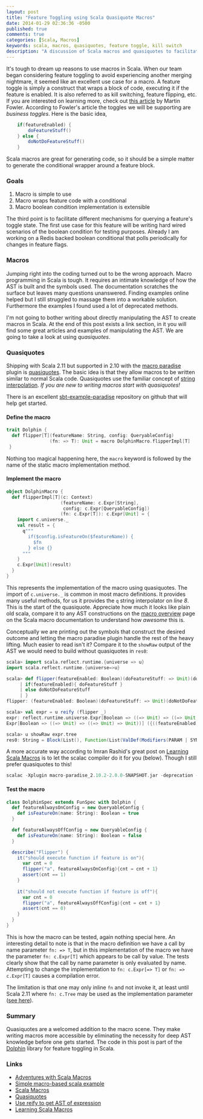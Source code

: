 ```yaml
---
layout: post
title: "Feature Toggling using Scala Quasiquote Macros"
date: 2014-01-29 02:36:36 -0500
published: true
comments: true
categories: [Scala, Macros]
keywords: scala, macros, quasiquotes, feature toggle, kill switch
description: "A discussion of Scala macros and quasiquotes to facilitate feature toggling"
---
```


It's tough to dream up reasons to use macros in Scala. When our team began considering feature toggling 
to avoid experiencing another merging nightmare, it seemed like an excellent use case for a macro. A feature 
toggle is simply a construct that wraps a block of code, executing it if the feature is enabled.
It is also referred to as kill switching, feature flipping, etc. If you are interested on learning more, check out
[this article](http://martinfowler.com/bliki/FeatureToggle.html) by Martin Fowler. According to Fowler's article
the toggles we will be supporting are _business toggles_. Here is the basic idea,

```scala Toggle Flip Pseudocode
    if(featureEnabled) {
    	doFeatureStuff()
    } else {
    	doNotDoFeatureStuff()
    }
```

Scala macros are great for generating code, so it should be a simple matter to generate the conditional wrapper
around a feature block.

### Goals

1. Macro is simple to use
2. Macro wraps feature code with a conditional
3. Macro boolean condition implementation is extensible

The third point is to facilitate different mechanisms for querying a feature's toggle state. The first use case
for this feature will be writing hard wired scenarios of the boolean condition for testing purposes. Already I
am working on a Redis backed boolean conditional that polls periodically for changes in feature flags.

### Macros

Jumping right into the coding turned out to be the wrong approach. Macro programming in Scala is tough. It requires
an intimate knowledge of how the AST is built and the symbols used. The documentation scratches the surface but leaves many 
questions unanswered. Finding examples online helped but I still struggled to massage them into a workable solution. Furthermore the
examples I found used a lot of deprecated methods.

I'm not going to bother writing about directly manipulating the AST to create macros in Scala. At the end of
this post exists a link section, in it you will find some great articles and examples of manipulating the AST. 
We are going to take a look at using *quasiquotes*.

### Quasiquotes

Shipping with Scala 2.11 but supported in 2.10 with the [macro paradise](http://docs.scala-lang.org/overviews/macros/paradise.html)
plugin is [quasiquotes](http://docs.scala-lang.org/overviews/macros/quasiquotes.html). The basic idea is that they allow macros 
to be written similar to normal Scala code. Quasiquotes use the familiar concept of 
[string interpolation](http://docs.scala-lang.org/overviews/core/string-interpolation.html). *If you are new
to writing macros start with quasiquotes!*

There is an excellent [sbt-example-paradise](https://github.com/scalamacros/sbt-example-paradise) repository on github that will
help get started.

#### Define the macro

```scala Flipper Macro Definition https://github.com/tysonjh/dolphin/blob/master/src/main/scala/Dolphin.scala Source File
trait Dolphin {
  def flipper[T](featureName: String, config: QueryableConfig)
                (fn: => T): Unit = macro DolphinMacro.flipperImpl[T]
 }
```

Nothing too magical happening here, the `macro` keyword is followed by the name of the static macro implementation method.

#### Implement the macro

```scala Flipper Macro Implementation https://github.com/tysonjh/dolphin/blob/master/src/main/scala/Dolphin.scala Source File
object DolphinMacro {
  def flipperImpl[T](c: Context)
                    (featureName: c.Expr[String],
                     config: c.Expr[QueryableConfig])
                    (fn: c.Expr[T]): c.Expr[Unit] = {
    import c.universe._
    val result = {
      q"""
        if($config.isFeatureOn($featureName)) {
          $fn
        } else {}
      """
    }
    c.Expr[Unit](result)
  }
}
```

This represents the implementation of the macro using quasiquotes. The import of `c.universe._` is common in most
macro definitions. It provides many useful methods, for us it provides the `q` string interpolator on _line 8_. 
This is the start of the quasiquote. Appreciate how much it looks like plain old scala, compare it to any 
AST constructions on the [macro overview](http://docs.scala-lang.org/overviews/macros/overview.html) page on the 
Scala macro documentation to understand how *awesome* this is.

Conceptually we are printing out the symbols that construct the desired outcome and letting the macro paradise
plugin handle the rest of the heavy lifting. Much easier to read isn't it? Compare it to the `showRaw` output of the
AST we would need to build without quasiquotes in `res0`:

```scala The desired AST
scala> import scala.reflect.runtime.{universe => u}
import scala.reflect.runtime.{universe=>u}

scala> def flipper(featureEnabled: Boolean)(doFeatureStuff: => Unit)(doNotDoFeatureStuff: => Unit) = {
     | if(featureEnabled){ doFeatureStuff }
     | else doNotDoFeatureStuff
     | }
flipper: (featureEnabled: Boolean)(doFeatureStuff: => Unit)(doNotDoFeatureStuff: => Unit)Unit

scala> val expr = u reify (flipper _)
expr: reflect.runtime.universe.Expr[Boolean => ((=> Unit) => ((=> Unit) => Unit))] = 
Expr[Boolean => ((=> Unit) => ((=> Unit) => Unit))] ({((featureEnabled) => ((doFeatureStuff) => ((doNotDoFeatureStuff) => $read.flipper(featureEnabled)(doFeatureStuff)(doNotDoFeatureStuff))))})

scala> u showRaw expr.tree
res0: String = Block(List(), Function(List(ValDef(Modifiers(PARAM | SYNTHETIC), newTermName("featureEnabled"), TypeTree(), EmptyTree)), Function(List(ValDef(Modifiers(PARAM | SYNTHETIC), newTermName("doFeatureStuff"), TypeTree(), EmptyTree)), Function(List(ValDef(Modifiers(PARAM | SYNTHETIC), newTermName("doNotDoFeatureStuff"), TypeTree(), EmptyTree)), Apply(Apply(Apply(Select(Select(Select(Ident($line7.$read), newTermName("$iw")), newTermName("$iw")), newTermName("flipper")), List(Ident(newTermName("featureEnabled")))), List(Ident(newTermName("doFeatureStuff")))), List(Ident(newTermName("doNotDoFeatureStuff"))))))))
```

A more accurate way according to Imran Rashid's great post on [Learning Scala Macros](http://imranrashid.com/posts/learning-scala-macros/) is to let the
scalac compiler do it for you (below). Though I still prefer quasiquotes to this!

```scala
scalac -Xplugin macro-paradise_2.10.2-2.0.0-SNAPSHOT.jar -deprecation -Xprint:parser -Ystop-after:parser -Yshow-trees-compact *.scala
```

#### Test the macro

```scala Flipper Macro Tests https://github.com/tysonjh/dolphin/blob/master/src/test/scala/DolphinSpec.scala Source File
class DolphinSpec extends FunSpec with Dolphin {
  def featureAlwaysOnConfig = new QueryableConfig {
    def isFeatureOn(name: String): Boolean = true
  }

  def featureAlwaysOffConfig = new QueryableConfig {
    def isFeatureOn(name: String): Boolean = false
  }

  describe("Flipper") {
    it("should execute function if feature is on"){
      var cnt = 0
      flipper("a", featureAlwaysOnConfig){cnt = cnt + 1}
      assert(cnt == 1)
    }
    
    it("should not execute function if feature is off"){
      var cnt = 0
      flipper("a", featureAlwaysOffConfig){cnt = cnt + 1}
      assert(cnt == 0)
    }
  }
}		
```

This is how the macro can be tested, again nothing special here. An interesting detail to note is that in the
macro definition we have a call by name parameter `fn: => T`, but in this implementation of the macro we have
the parameter `fn: c.Expr[T]` which appears to be call by value. The tests clearly show that the call by name
parameter is only evaluated by name. Attempting to change the implementation to `fn: c.Expr[=> T]` or `fn: => c.Expr[T]`
causes a compilation error. 

The limitation is that one may only inline `fn` and not invoke it, at least until
Scala 2.11 where `fn: c.Tree` may be used as the implementation parameter ([see here](https://issues.scala-lang.org/browse/SI-5778)).

### Summary

Quasiquotes are a welcomed addition to the macro scene. They make writing macros more accessible by eliminating the
necessity for deep AST knowledge before one gets started. The code in this post is part of 
the [Dolphin](https://github.com/tysonjh/dolphin) library for feature toggling in Scala.

### Links

* [Adventures with Scala Macros](http://www.scottlogic.com/blog/2013/06/05/scala-macros-part-1.html)
* [Simple macro-based scala example](https://gist.github.com/travisbrown/4234441)
* [Scala Macros](http://docs.scala-lang.org/overviews/macros/overview.html)
* [Quasiquotes](http://docs.scala-lang.org/overviews/macros/quasiquotes.html)
* [Use reify to get AST of expression](http://stackoverflow.com/questions/11055210/whats-the-easiest-way-to-use-reify-get-an-ast-of-an-expression-in-scala)
* [Learning Scala Macros](http://imranrashid.com/posts/learning-scala-macros/)

